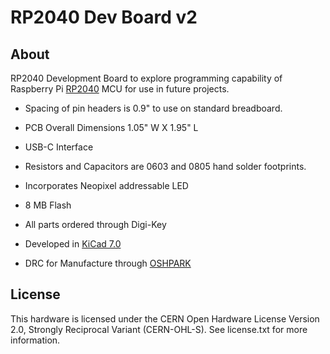 # RP2040 Dev Board v2
## About
RP2040 Development Board to explore programming capability of Raspberry Pi [RP2040](https://www.raspberrypi.com/products/rp2040/) MCU for use in future projects.

  * Spacing of pin headers is 0.9" to use on standard breadboard.

  * PCB Overall Dimensions 1.05" W X 1.95" L

  * USB-C Interface

  * Resistors and Capacitors are 0603 and 0805 hand solder footprints. 

  * Incorporates Neopixel addressable LED

  * 8 MB Flash

  * All parts ordered through Digi-Key

  * Developed in [KiCad 7.0](https://www.kicad.org/)

  * DRC for Manufacture through [OSHPARK](https://oshpark.com/)

## License
This hardware is licensed under the CERN Open Hardware License Version 2.0, Strongly Reciprocal Variant (CERN-OHL-S). See license.txt for more information.

